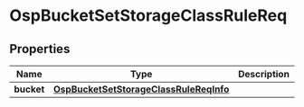 # OspBucketSetStorageClassRuleReq

## Properties
Name | Type | Description | Notes
------------ | ------------- | ------------- | -------------
**bucket** | [**OspBucketSetStorageClassRuleReqInfo**](OspBucketSetStorageClassRuleReqInfo.md) |  |  [optional]
